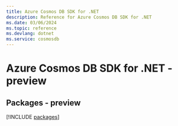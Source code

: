 ```yaml
---
title: Azure Cosmos DB SDK for .NET
description: Reference for Azure Cosmos DB SDK for .NET
ms.date: 03/06/2024
ms.topic: reference
ms.devlang: dotnet
ms.service: cosmosdb
---
```

# Azure Cosmos DB SDK for .NET - preview
## Packages - preview
[!INCLUDE [packages](cosmos-db-index.md)]